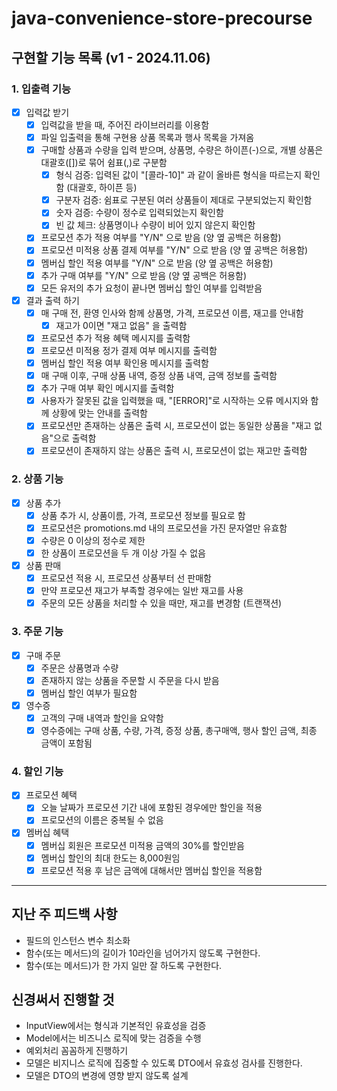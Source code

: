 # java-convenience-store-precourse

## 구현할 기능 목록 (v1 - 2024.11.06)

### 1. 입출력 기능

- [X] 입력값 받기
    - [X] 입력값을 받을 때, 주어진 라이브러리를 이용함
    - [X] 파일 입출력을 통해 구현용 상품 목록과 행사 목록을 가져옴
    - [X] 구매할 상품과 수량을 입력 받으며, 상품명, 수량은 하이픈(-)으로, 개별 상품은 대괄호([])로 묶어 쉼표(,)로 구분함
        - [X] 형식 검증: 입력된 값이 "[콜라-10]" 과 같이 올바른 형식을 따르는지 확인함 (대괄호, 하이픈 등)
        - [X] 구분자 검증: 쉼표로 구분된 여러 상품들이 제대로 구분되었는지 확인함
        - [X] 숫자 검증: 수량이 정수로 입력되었는지 확인함
        - [X] 빈 값 체크: 상품명이나 수량이 비어 있지 않은지 확인함
    - [X] 프로모션 추가 적용 여부를 "Y/N" 으로 받음 (양 옆 공백은 허용함)
    - [X] 프로모션 미적용 상품 결제 여부를 "Y/N" 으로 받음 (양 옆 공백은 허용함)
    - [X] 멤버십 할인 적용 여부를 "Y/N" 으로 받음 (양 옆 공백은 허용함)
    - [X] 추가 구매 여부를 "Y/N" 으로 받음 (양 옆 공백은 허용함)
    - [X] 모든 유저의 추가 요청이 끝나면 멤버십 할인 여부를 입력받음

- [X] 결과 출력 하기
    - [X] 매 구매 전, 환영 인사와 함께 상품명, 가격, 프로모션 이름, 재고를 안내함
        - [X] 재고가 0이면 "재고 없음" 을 출력함
    - [X] 프로모션 추가 적용 혜택 메시지를 출력함
    - [X] 프로모션 미적용 정가 결제 여부 메시지를 출력함
    - [X] 멤버십 할인 적용 여부 확인용 메시지를 출력함
    - [X] 매 구매 이후, 구매 상품 내역, 증정 상품 내역, 금액 정보를 출력함
    - [X] 추가 구매 여부 확인 메시지를 출력함
    - [X] 사용자가 잘못된 값을 입력했을 때, "[ERROR]"로 시작하는 오류 메시지와 함께 상황에 맞는 안내를 출력함
    - [X] 프로모션만 존재하는 상품은 출력 시, 프로모션이 없는 동일한 상품을 "재고 없음"으로 출력함
    - [X] 프로모션이 존재하지 않는 상품은 출력 시, 프로모션이 없는 재고만 출력함

### 2. 상품 기능

- [X] 상품 추가
    - [X] 상품 추가 시, 상품이름, 가격, 프로모션 정보를 필요로 함
    - [X] 프로모션은 promotions.md 내의 프로모션을 가진 문자열만 유효함
    - [X] 수량은 0 이상의 정수로 제한
    - [X] 한 상품이 프로모션을 두 개 이상 가질 수 없음

- [X] 상품 판매
    - [X] 프로모션 적용 시, 프로모션 상품부터 선 판매함
    - [X] 만약 프로모션 재고가 부족할 경우에는 일반 재고를 사용
    - [X] 주문의 모든 상품을 처리할 수 있을 때만, 재고를 변경함 (트랜잭션)

### 3. 주문 기능

- [X] 구매 주문
    - [X] 주문은 상품명과 수량
    - [X] 존재하지 않는 상품을 주문할 시 주문을 다시 받음
    - [X] 멤버십 할인 여부가 필요함

- [X] 영수증
    - [X] 고객의 구매 내역과 할인을 요약함
    - [X] 영수증에는 구매 상품, 수량, 가격, 증정 상품, 총구매액, 행사 할인 금액, 최종 금액이 포함됨

### 4. 할인 기능

- [X] 프로모션 혜택
    - [X] 오늘 날짜가 프로모션 기간 내에 포함된 경우에만 할인을 적용
    - [X] 프로모션의 이름은 중복될 수 없음

- [X] 멤버십 혜택
    - [X] 멤버십 회원은 프로모션 미적용 금액의 30%를 할인받음
    - [X] 멤버십 할인의 최대 한도는 8,000원임
    - [X] 프로모션 적용 후 남은 금액에 대해서만 멤버십 할인을 적용함

---

## 지난 주 피드백 사항

- 필드의 인스턴스 변수 최소화
- 함수(또는 메서드)의 길이가 10라인을 넘어가지 않도록 구현한다.
- 함수(또는 메서드)가 한 가지 일만 잘 하도록 구현한다.

## 신경써서 진행할 것

- InputView에서는 형식과 기본적인 유효성을 검증
- Model에서는 비즈니스 로직에 맞는 검증을 수행
- 예외처리 꼼꼼하게 진행하기
- 모델은 비지니스 로직에 집중할 수 있도록 DTO에서 유효성 검사를 진행한다.
- 모델은 DTO의 변경에 영향 받지 않도록 설계